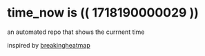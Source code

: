 # time_now is (( 1718190000029 ))

an automated repo that shows the currnent time

inspired by [breakingheatmap](https://github.com/breakingheatmap/breakingheatmap)